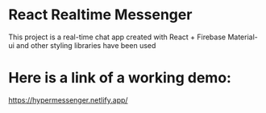 # React Realtime Messenger
This project is a real-time chat app created with React + Firebase
Material-ui and other styling libraries have been used <br>
# Here is a link of a working demo: 
https://hypermessenger.netlify.app/
